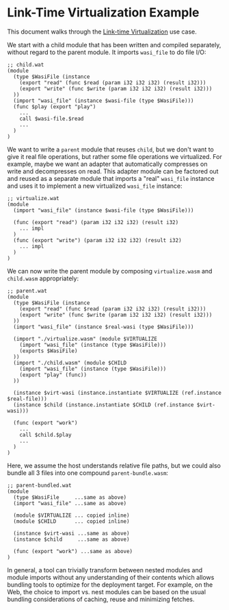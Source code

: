 # Link-Time Virtualization Example

This document walks through the 
[Link-time Virtualization](Explainer.md#link-time-virtualization)
use case.

We start with a child module that has been written and compiled separately,
without regard to the parent module. It imports `wasi_file` to do file I/O:

```wasm
;; child.wat
(module
  (type $WasiFile (instance
    (export "read" (func $read (param i32 i32 i32) (result i32)))
    (export "write" (func $write (param i32 i32 i32) (result i32)))
  ))
  (import "wasi_file" (instance $wasi-file (type $WasiFile)))
  (func $play (export "play")
    ...
    call $wasi-file.$read
    ...
  )
)
```

We want to write a `parent` module that reuses `child`, but we don't want to
give it real file operations, but rather some file operations we virtualized.
For example, maybe we want an adapter that automatically compresses on write
and decompresses on read. This adapter module can be factored out and reused
as a separate module that imports a "real" `wasi_file` instance and uses it
to implement a new virtualized `wasi_file` instance:

```wasm
;; virtualize.wat
(module
  (import "wasi_file" (instance $wasi-file (type $WasiFile)))

  (func (export "read") (param i32 i32 i32) (result i32)
    ... impl
  )
  (func (export "write") (param i32 i32 i32) (result i32)
    ... impl
  )
)
```

We can now write the parent module by composing `virtualize.wasm` and
`child.wasm` appropriately:

```wasm
;; parent.wat
(module
  (type $WasiFile (instance
    (export "read" (func $read (param i32 i32 i32) (result i32)))
    (export "write" (func $write (param i32 i32 i32) (result i32)))
  ))
  (import "wasi_file" (instance $real-wasi (type $WasiFile)))

  (import "./virtualize.wasm" (module $VIRTUALIZE
    (import "wasi_file" (instance (type $WasiFile)))
    (exports $WasiFile)
  ))
  (import "./child.wasm" (module $CHILD
    (import "wasi_file" (instance (type $WasiFile)))
    (export "play" (func))
  ))

  (instance $virt-wasi (instance.instantiate $VIRTUALIZE (ref.instance $real-file)))
  (instance $child (instance.instantiate $CHILD (ref.instance $virt-wasi)))

  (func (export "work")
    ...
    call $child.$play
    ...
  )
)
```

Here, we assume the host understands relative file paths, but we could also bundle
all 3 files into one compound `parent-bundle.wasm`:

```wasm
;; parent-bundled.wat
(module
  (type $WasiFile     ...same as above)
  (import "wasi_file" ...same as above)

  (module $VIRTUALIZE ... copied inline)
  (module $CHILD      ... copied inline)

  (instance $virt-wasi ...same as above)
  (instance $child     ...same as above)

  (func (export "work") ...same as above)
)
```

In general, a tool can trivially transform between nested modules and module
imports without any understanding of their contents which allows bundling tools
to optimize for the deployment target. For example, on the Web, the choice to
import vs. nest modules can be based on the usual bundling considerations of
caching, reuse and minimizing fetches.
